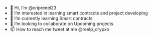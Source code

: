 - 👋 Hi, I’m @cripreeel23
- 👀 I’m interested in learning smart contracts and project developing
- 🌱 I’m currently learning Smart contracts
- 💞️ I’m looking to collaborate on Upcoming projects
- 📫 How to reach me tweet at me @reelp_crypxo

<!---
cripreeel23/cripreeel23 is a ✨ special ✨ repository because its `README.md` (this file) appears on your GitHub profile.
You can click the Preview link to take a look at your changes.
--->

